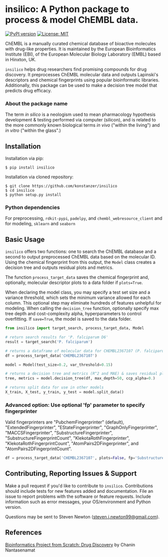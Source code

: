 # insilico: A Python package to process & model ChEMBL data.

[![PyPI version](https://badge.fury.io/py/insilico.svg)](https://badge.fury.io/py/insilico)
[![License: MIT](https://img.shields.io/badge/License-MIT-blue.svg)](https://opensource.org/licenses/MIT)

ChEMBL is a manually curated chemical database of bioactive molecules with drug-like properties. It is maintained by the European Bioinformatics Institute (EBI), of the European Molecular Biology Laboratory (EMBL) based in Hinxton, UK.

`insilico` helps drug researchers find promising compounds for drug discovery. It preprocesses ChEMBL molecular data and outputs Lapinski's descriptors and chemical fingerprints using popular bioinformatic libraries. Additionally, this package can be used to make a decision tree model that predicts drug efficacy.

### About the package name

The term *in silico* is a neologism used to mean pharmacology hypothesis development & testing performed via computer (silicon), and is related to the more commonly known biological terms *in vivo* ("within the living") and *in vitro* ("within the glass".)

## Installation

Installation via pip:

```
$ pip install insilico
```

Installation via cloned repository:

```
$ git clone https://github.com/konstanzer/insilico
$ cd insilico
$ python setup.py install
```

### Python dependencies

For preprocessing, `rdkit-pypi`, `padelpy`, and `chembl_webresource_client` and for modeling, `sklearn` and `seaborn`

## Basic Usage

`insilico` offers two functions: one to search the ChEMBL database and a second to output preprocessed ChEMBL data based on the molecular ID. Using the chemical fingerprint from this output, the `Model` class creates a decision tree and outputs residual plots and metrics.

The function `process_target_data` saves the chemical fingerprint and, optionally, molecular descriptor plots to a data folder if `plots=True`.

When declaring the model class, you may specify a test set size and a variance threshold, which sets the minimum variance allowed for each column. This optional step may eliminate hundreds of features unhelpful for modeling. When calling the `decision_tree` function, optionally specify max tree depth and cost-complexity alpha, hyperparameters to control overfitting. If `save=True`, the model is saved to the data folder.

```python
from insilico import target_search, process_target_data, Model

# return search results for 'P. falciparum D6'
result = target_search('P. falciparum')

# returns a dataframe of molecular data for CHEMBL2367107 (P. falciparum D6)
df = process_target_data('CHEMBL2367107')

model = Model(test_size=0.2, var_threshold=0.15)

# returns a decision tree and metrics (R^2 and MAE) & saves residual plot
tree, metrics = model.decision_tree(df, max_depth=50, ccp_alpha=0.)

# returns split data for use in other models
X_train, X_test, y_train, y_test = model.split_data()
```

### Advanced option: Use optional 'fp' parameter to specify fingerprinter

Valid fingerprinters are "PubchemFingerprinter" (default), "ExtendedFingerprinter", "EStateFingerprinter", "GraphOnlyFingerprinter", "MACCSFingerprinter", "SubstructureFingerprinter", "SubstructureFingerprintCount", "KlekotaRothFingerprinter", "KlekotaRothFingerprintCount", "AtomPairs2DFingerprinter", and "AtomPairs2DFingerprintCount".

```python
df = process_target_data('CHEMBL2367107', plots=False, fp='SubstructureFingerprinter')
```

## Contributing, Reporting Issues & Support

Make a pull request if you'd like to contribute to `insilico`. Contributions should include tests for new features added and documentation. File an issue to report problems with the software or feature requests. Include information such as error messages, your OS/environment and Python version.

Questions may be sent to Steven Newton (steven.j.newton99@gmail.com).

## References

[Bioinformatics Project from Scratch: Drug Discovery](https://www.youtube.com/watch?v=plVLRashaA8&list=PLtqF5YXg7GLlQJUv9XJ3RWdd5VYGwBHrP) by Chanin Nantasenamat

